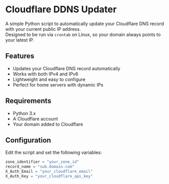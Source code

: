# Cloudflare DDNS Updater

A simple Python script to automatically update your Cloudflare DNS record with your current public IP address.  
Designed to be run via `crontab` on Linux, so your domain always points to your latest IP.  

## Features
- Updates your Cloudflare DNS record automatically  
- Works with both IPv4 and IPv6  
- Lightweight and easy to configure  
- Perfect for home servers with dynamic IPs  

## Requirements
- Python 3.x  
- A Cloudflare account  
- Your domain added to Cloudflare  

## Configuration
Edit the script and set the following variables:  

```python
zone_identifier = "your_zone_id"
record_name = "sub.domain.com"
X_Auth_Email = "your_cloudflare_email"
X_Auth_Key = "your_cloudflare_api_key"
